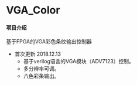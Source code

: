 # VGA_Color
#### 项目介绍
基于FPGA的VGA彩色条纹输出控制器

* 首次更新 2018.12.13
    * 基于verilog语言的VGA模块（ADV7123）控制。
    * 多分辨率可调。
    * 八色彩条输出。

